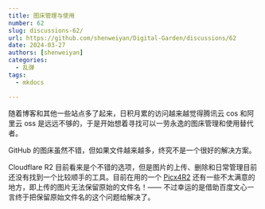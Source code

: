 ```yaml
---
title: 图床管理与使用
number: 62
slug: discussions-62/
url: https://github.com/shenweiyan/Digital-Garden/discussions/62
date: 2024-03-27
authors: [shenweiyan]
categories: 
  - 乱弹
tags: 
  - mkdocs

---
```


随着博客和其他一些站点多了起来，日积月累的访问越来越觉得腾讯云 cos 和阿里云 oss 是远远不够的，于是开始想着寻找可以一劳永逸的图床管理和使用替代者。

<!-- more -->

GitHub 的图床虽然不错，但如果文件越来越多，终究不是一个很好的解决方案。

Cloudflare R2 目前看来是个不错的选项，但是图片的上传、删除和日常管理目前还没有找到一个比较顺手的工具。目前在用的一个 [Picx4R2](https://github.com/shenweiyan/Picx4R2/) 还有一些不太满意的地方，即上传的图片无法保留原始的文件名！—— 不过幸运的是借助百度文心一言终于把保留原始文件名的这个问题给解决了。

<script src="https://giscus.app/client.js"
	data-repo="shenweiyan/Digital-Garden"
	data-repo-id="R_kgDOKgxWlg"
	data-mapping="number"
	data-term="62"
	data-reactions-enabled="1"
	data-emit-metadata="0"
	data-input-position="bottom"
	data-theme="light"
	data-lang="zh-CN"
	crossorigin="anonymous"
	async>
</script>
